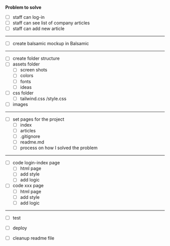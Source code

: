 **Problem to solve**


- [ ] staff can log-in
- [ ] staff can see list of company articles
- [ ] staff can add new article

--------------------------------------------


-[ ] create balsamic mockup in Balsamic
----------------------------------------
- [ ] create folder structure
- [ ] assets folder
  - [ ] screen shots
  - [ ] colors
  - [ ] fonts
  - [ ] ideas
  
- [ ] css folder
  - [ ] tailwind.css /style.css
- [ ] images

---------------------------------

- [ ] set pages for the project
  - [ ] index
  - [ ] articles 
  - [ ] .gitignore
  - [ ] readme.md
  - [ ] process on how I solved the problem 

------------------------------
- [ ] code login-index page
  - [ ] html page
  - [ ] add style
  - [ ] add logic

- [ ] code xxx page
  - [ ] html page
  - [ ] add style
  - [ ] add logic

-----------------------------
-[ ] test
-[ ] deploy
-[ ] cleanup readme file





